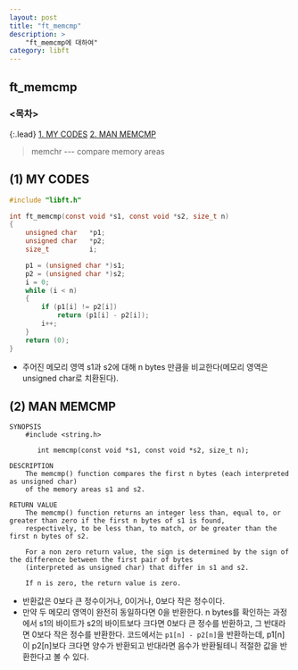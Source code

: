```yaml
---
layout: post
title: "ft_memcmp"
description: >
    "ft_memcmp에 대하여"
category: libft
---
```

## ft_memcmp

### <목차>
{:.lead}
[1. MY CODES](#1-my-codes)
[2. MAN MEMCMP](#2-man-memcmp)

> memchr --- compare memory areas

## (1) MY CODES

~~~c
#include "libft.h"

int	ft_memcmp(const void *s1, const void *s2, size_t n)
{
	unsigned char	*p1;
	unsigned char	*p2;
	size_t			i;

	p1 = (unsigned char *)s1;
	p2 = (unsigned char *)s2;
	i = 0;
	while (i < n)
	{
		if (p1[i] != p2[i])
			return (p1[i] - p2[i]);
		i++;
	}
	return (0);
}
~~~
- 주어진 메모리 영역 s1과 s2에 대해 n bytes 만큼을 비교한다(메모리 영역은 unsigned char로 치환된다).

## (2) MAN MEMCMP
~~~plain
SYNOPSIS
	#include <string.h>

       int memcmp(const void *s1, const void *s2, size_t n);

DESCRIPTION
    The memcmp() function compares the first n bytes (each interpreted as unsigned char)
	of the memory areas s1 and s2.

RETURN VALUE
	The memcmp() function returns an integer less than, equal to, or greater than zero if the first n bytes of s1 is found, 
	respectively, to be less than, to match, or be greater than the first n bytes of s2.

	For a non zero return value, the sign is determined by the sign of the difference between the first pair of bytes
	(interpreted as unsigned char) that differ in s1 and s2.

	If n is zero, the return value is zero.
~~~

- 반환값은 0보다 큰 정수이거나, 0이거나, 0보다 작은 정수이다.
- 만약 두 메모리 영역이 완전히 동일하다면 0을 반환한다. n bytes를 확인하는 과정에서 s1의 바이트가 s2의 바이트보다 크다면 0보다 큰 정수를 반환하고, 그 반대라면 0보다 작은 정수를 반환한다. 코드에서는 `p1[n] - p2[n]`을 반환하는데, p1[n]이 p2[n]보다 크다면 양수가 반환되고 반대라면 음수가 반환될테니 적절한 값을 반환한다고 볼 수 있다. 